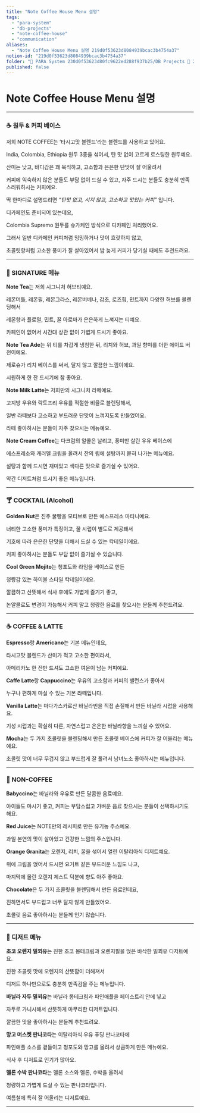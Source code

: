 ```yaml
---
title: "Note Coffee House Menu 설명"
tags:
  - "para-system"
  - "db-projects"
  - "note-coffee-house"
  - "communication"
aliases:
  - "Note Coffee House Menu 설명 219d0f53623d8084939bcac3b4754a37"
notion-id: "219d0f53623d8084939bcac3b4754a37"
folder: "🚀 PARA System 230d0f53623d80fc9622ed288f937b25/DB Projects 🚀 230d0f53623d8153bf62f23dd93ce93f/NOTE COFFEE HOUSE 프로젝트 1dbd0f53623d8037b87dd9f77ba11f65/Communication 1f8d0f53623d80ccb620dbe81b9339f6"
published: false
---
```


# Note Coffee House Menu 설명

***

### ☕ 원두 & 커피 베이스

저희 NOTE COFFEE는 ‘타시고맛 블렌드’라는 블렌드를 사용하고 있어요.

India, Colombia, Ethiopia 원두 3종을 섞어서, 탄 맛 없이 고르게 로스팅한 원두예요.

산미는 낮고, 바디감은 꽤 묵직하고, 고소함과 은은한 단맛이 잘 어울려서

커피에 익숙하지 않은 분들도 부담 없이 드실 수 있고, 자주 드시는 분들도 충분히 만족스러워하시는 커피예요.

딱 한마디로 설명드리면 *“탄맛 없고, 시지 않고, 고소하고 맛있는 커피”* 입니다.

디카페인도 준비되어 있는데요,

Colombia Supremo 원두를 슈가케인 방식으로 디카페인 처리했어요.

그래서 일반 디카페인 커피처럼 밍밍하거나 맛이 흐릿하지 않고,

초콜릿향처럼 고소한 풍미가 잘 살아있어서 밤 늦게 커피가 당기실 때에도 추천드려요.

***

### 🌿 SIGNATURE 메뉴

**Note Tea**는 저희 시그니처 허브티예요.

레몬머틀, 레몬필, 레몬그라스, 레몬버베나, 감초, 로즈힙, 민트까지 다양한 허브를 블렌딩해서

레몬향과 플로럴, 민트, 꿀 아로마가 은은하게 느껴지는 티예요.

카페인이 없어서 시간대 상관 없이 가볍게 드시기 좋아요.

**Note Tea Ade**는 위 티를 차갑게 냉침한 뒤, 리치와 허브, 과일 향미를 더한 에이드 버전이에요.

제로슈가 리치 베이스를 써서, 달지 않고 깔끔한 느낌이에요.

시원하게 한 잔 드시기에 참 좋아요.

**Note Milk Latte**는 저희만의 시그니처 라떼예요.

고지방 우유와 락토프리 우유를 적절한 비율로 블렌딩해서,

일반 라떼보다 고소하고 부드러운 단맛이 느껴지도록 만들었어요.

라떼 좋아하시는 분들이 자주 찾으시는 메뉴예요.

**Note Cream Coffee**는 다크럼의 알콜은 날리고, 풍미만 살린 우유 베이스에

에스프레소와 캐러멜 크림을 올려서 잔의 림에 설탕까지 묻혀 나가는 메뉴예요.

설탕과 함께 드시면 재미있고 색다른 맛으로 즐기실 수 있어요.

약간 디저트처럼 드시기 좋은 메뉴입니다.

***

### 🍸 COCKTAIL (Alcohol)

**Golden Nut**은 진주 꿀빵을 모티브로 만든 에스프레소 마티니예요.

너티한 고소한 풍미가 특징이고, 꿀 시럽이 별도로 제공돼서

기호에 따라 은은한 단맛을 더해서 드실 수 있는 칵테일이에요.

커피 좋아하시는 분들도 부담 없이 즐기실 수 있습니다.

**Cool Green Mojito**는 청포도와 라임을 베이스로 만든

청량감 있는 하이볼 스타일 칵테일이에요.

깔끔하고 산뜻해서 식사 후에도 가볍게 즐기기 좋고,

논알콜로도 변경이 가능해서 커피 말고 청량한 음료를 찾으시는 분들께 추천드려요.

***

### ☕ COFFEE & LATTE

**Espresso**랑 **Americano**는 기본 메뉴인데요,

타시고맛 블렌드가 산미가 적고 고소한 편이라서,

아메리카노 한 잔만 드셔도 고소한 여운이 남는 커피예요.

**Caffe Latte**랑 **Cappuccino**는 우유의 고소함과 커피의 밸런스가 좋아서

누구나 편하게 마실 수 있는 기본 라떼입니다.

**Vanilla Latte**는 마다가스카르산 바닐라빈을 직접 손질해서 만든 바닐라 시럽을 사용해요.

기성 시럽과는 확실히 다른, 자연스럽고 은은한 바닐라향을 느끼실 수 있어요.

**Mocha**는 두 가지 초콜릿을 블렌딩해서 만든 초콜릿 베이스에 커피가 잘 어울리는 메뉴예요.

초콜릿 맛이 너무 무겁지 않고 부드럽게 잘 풀려서 남녀노소 좋아하시는 메뉴입니다.

***

### 🍹 NON-COFFEE

**Babyccino**는 바닐라와 우유로 만든 달콤한 음료예요.

아이들도 마시기 좋고, 커피는 부담스럽고 가벼운 음료 찾으시는 분들이 선택하시기도 해요.

**Red Juice**는 NOTE만의 레시피로 만든 유기농 주스예요.

과일 본연의 맛이 살아있고 건강한 느낌의 주스입니다.

**Orange Granita**는 오렌지, 리치, 꿀을 섞어서 얼린 이탈리아식 디저트예요.

위에 크림을 얹어서 드시면 요거트 같은 부드러운 느낌도 나고,

마지막에 올린 오렌지 제스트 덕분에 향도 아주 좋아요.

**Chocolate**은 두 가지 초콜릿을 블렌딩해서 만든 음료인데요,

진하면서도 부드럽고 너무 달지 않게 만들었어요.

초콜릿 음료 좋아하시는 분들께 인기 많습니다.

***

### 🍰 디저트 메뉴

**초코 오렌지 밀푀유**는 진한 초코 몽테크림과 오렌지필을 얹은 바삭한 밀푀유 디저트예요.

진한 초콜릿 맛에 오렌지의 산뜻함이 더해져서

디저트 하나만으로도 충분히 만족감을 주는 메뉴입니다.

**바닐라 자두 밀푀유**는 바닐라 몽테크림과 파인애플을 페이스트리 안에 넣고

자두로 가니시해서 산뜻하게 마무리한 디저트입니다.

깔끔한 맛을 좋아하시는 분들께 추천드려요.

**망고 머스켓 판나코타**는 이탈리아식 우유 푸딩 판나코타에

파인애플 소스를 곁들이고 청포도와 망고를 올려서 상큼하게 만든 메뉴예요.

식사 후 디저트로 인기가 많아요.

**멜론 수박 판나코타**는 멜론 소스와 멜론, 수박을 올려서

청량하고 가볍게 드실 수 있는 판나코타입니다.

여름철에 특히 잘 어울리는 디저트예요.

***
